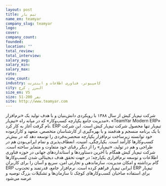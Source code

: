 ```yaml
---
layout: post
title: تیم یار
name_en: teamyar
company_slug: teamyar
logo: 
cover: 
company_count:
founded:
location: ""
total_review: 
total_interview: 
salary_avg: 
salary_min: 
salary_max: 
rate: 
view_count: 
industry: کامپیوتر، فناوری اطلاعات و اینترنت
city: البرز , کرج
size_en: VS
size: 51-200 نفر
site: http://www.teamyar.com
---
```


شرکت تیم‌یار‌ کیش از سال ۱۳۸۸ با رویکردی دانش‌بنیان و با هدف تولید یک «نرم‌افزار مدیریت جامع یکپارچه کسب‌وکار» که در میانه راه «تیم‌یار»، «TeamYar Modern ERP» نام گرفت آغاز به کار کرد.
ERP تیم‌یار تنها محصول شرکت تیم‌یار کیش است.
این شرکت با یک برنامه منسجم و هدفمند و با بهره‌گیری از کارشناسان متخصص، متعهد و کارآزموده خود توانسته زیرساخت نرم‌افزار یکپارچه منحصربه‌فردی را توسعه دهد که در بیش‌تر کسب‌و‌کارها کارآمد است. یکپارچگی، امنیت، انعطاف‌پذیری و تمام ایرانی‌بودن هم در طراحی و هم در تولید، «تیم‌یار» را از دیگر رقبای خود متفاوت و متمایز ساخته است.
شرکت تیم‌یار‌ کیش همگام با آخرین دستاوردها و استانداردهای جهانی در حوزه فناوری اطلاعات و توسعه نرم‌افزاری یکپارچه؛ در جهت تحقق هدف دیجیتالی‌ شدن کسب‌و‌کارها گام برداشته و امکان مدیریت، سازماندهی و تجارتی امن، سریع و آسان را برای کاربران ERP ایرانی تیم‌یار فراهم کرده است.
نرم‌افزار جامع، قدرتمند و تحت‌وب ERP تیم‌یار برای استفاده صاحبان کسب‌و‌کارهای کوچک تا سازمان‌ها و تشکیلات بزرگ توصیه و عرضه می‌شود
